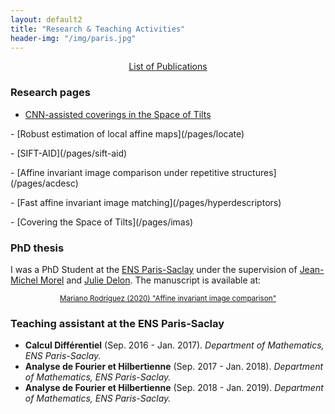 ```yaml
---
layout: default2
title: "Research & Teaching Activities"
header-img: "/img/paris.jpg"
---
```


<center><a href="{{ site.baseurl }}/publications">List of Publications</a></center>

<!-- <center>PhD Thesis -  <small><a href="http://dev.ipol.im/~rdguez-mariano/fixed_files/phd_thesis_lq.pdf">(Download Standard Quality)</a> <a href="http://dev.ipol.im/~rdguez-mariano/fixed_files/phd_thesis_lq.pdf">(Download Low Quality)</a> </small></center> -->

### Research pages
- [CNN-assisted coverings in the Space of Tilts](/pages/adimas)
<p></p>
- [Robust estimation of local affine maps](/pages/locate)
<p></p>
- [SIFT-AID](/pages/sift-aid)
<p></p>
- [Affine invariant image comparison under repetitive structures](/pages/acdesc)
<p></p>
- [Fast affine invariant image matching](/pages/hyperdescriptors)
<p></p>
- [Covering the Space of Tilts](/pages/imas)
<p></p>


### PhD thesis
I was a PhD Student at the <a href ="https://ens-paris-saclay.fr/">ENS Paris-Saclay</a>  under the supervision of <a href="https://sites.google.com/site/jeanmichelmorelcmlaenscachan/">Jean-Michel Morel</a> and <a href="https://delon.wp.imt.fr/">Julie Delon</a>. The manuscript is available at:
 <center> <small><a href="https://hal.archives-ouvertes.fr/tel-02954027v1">Mariano Rodríguez (2020) "Affine invariant image comparison"</a> </small>  </center>
<p></p>


### Teaching assistant at the ENS Paris-Saclay
- **Calcul Différentiel** (Sep. 2016 - Jan. 2017). *Department of Mathematics, ENS Paris-Saclay.*
- **Analyse de Fourier et Hilbertienne** (Sep. 2017 - Jan. 2018). *Department of Mathematics, ENS Paris-Saclay.*
- **Analyse de Fourier et Hilbertienne** (Sep. 2018 - Jan. 2019). *Department of Mathematics, ENS Paris-Saclay.*

